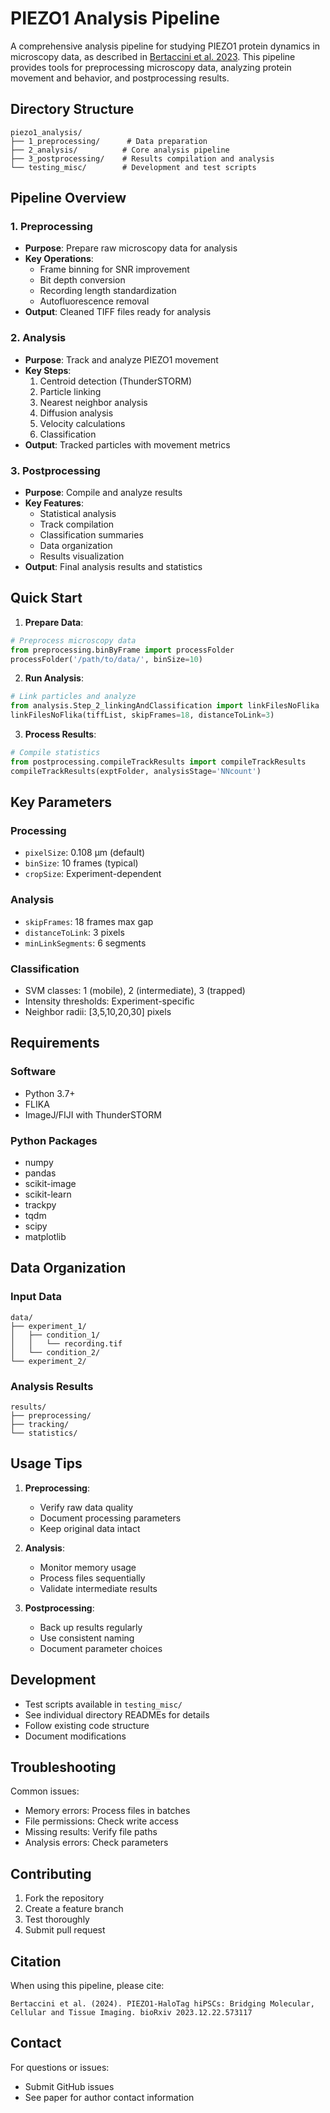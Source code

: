 # PIEZO1 Analysis Pipeline

A comprehensive analysis pipeline for studying PIEZO1 protein dynamics in microscopy data, as described in [Bertaccini et al. 2023](https://doi.org/10.1101/2023.12.22.573117). This pipeline provides tools for preprocessing microscopy data, analyzing protein movement and behavior, and postprocessing results.

## Directory Structure
```
piezo1_analysis/
├── 1_preprocessing/      # Data preparation
├── 2_analysis/          # Core analysis pipeline
├── 3_postprocessing/    # Results compilation and analysis
└── testing_misc/        # Development and test scripts
```

## Pipeline Overview

### 1. Preprocessing
- **Purpose**: Prepare raw microscopy data for analysis
- **Key Operations**:
  - Frame binning for SNR improvement
  - Bit depth conversion
  - Recording length standardization
  - Autofluorescence removal
- **Output**: Cleaned TIFF files ready for analysis

### 2. Analysis
- **Purpose**: Track and analyze PIEZO1 movement
- **Key Steps**:
  1. Centroid detection (ThunderSTORM)
  2. Particle linking
  3. Nearest neighbor analysis
  4. Diffusion analysis
  5. Velocity calculations
  6. Classification
- **Output**: Tracked particles with movement metrics

### 3. Postprocessing
- **Purpose**: Compile and analyze results
- **Key Features**:
  - Statistical analysis
  - Track compilation
  - Classification summaries
  - Data organization
  - Results visualization
- **Output**: Final analysis results and statistics

## Quick Start

1. **Prepare Data**:
```python
# Preprocess microscopy data
from preprocessing.binByFrame import processFolder
processFolder('/path/to/data/', binSize=10)
```

2. **Run Analysis**:
```python
# Link particles and analyze
from analysis.Step_2_linkingAndClassification import linkFilesNoFlika
linkFilesNoFlika(tiffList, skipFrames=18, distanceToLink=3)
```

3. **Process Results**:
```python
# Compile statistics
from postprocessing.compileTrackResults import compileTrackResults
compileTrackResults(exptFolder, analysisStage='NNcount')
```

## Key Parameters

### Processing
- `pixelSize`: 0.108 μm (default)
- `binSize`: 10 frames (typical)
- `cropSize`: Experiment-dependent

### Analysis
- `skipFrames`: 18 frames max gap
- `distanceToLink`: 3 pixels
- `minLinkSegments`: 6 segments

### Classification
- SVM classes: 1 (mobile), 2 (intermediate), 3 (trapped)
- Intensity thresholds: Experiment-specific
- Neighbor radii: [3,5,10,20,30] pixels

## Requirements

### Software
- Python 3.7+
- FLIKA
- ImageJ/FIJI with ThunderSTORM

### Python Packages
- numpy
- pandas
- scikit-image
- scikit-learn
- trackpy
- tqdm
- scipy
- matplotlib

## Data Organization

### Input Data
```
data/
├── experiment_1/
│   ├── condition_1/
│   │   └── recording.tif
│   └── condition_2/
└── experiment_2/
```

### Analysis Results
```
results/
├── preprocessing/
├── tracking/
└── statistics/
```

## Usage Tips

1. **Preprocessing**:
   - Verify raw data quality
   - Document processing parameters
   - Keep original data intact

2. **Analysis**:
   - Monitor memory usage
   - Process files sequentially
   - Validate intermediate results

3. **Postprocessing**:
   - Back up results regularly
   - Use consistent naming
   - Document parameter choices

## Development

- Test scripts available in `testing_misc/`
- See individual directory READMEs for details
- Follow existing code structure
- Document modifications

## Troubleshooting

Common issues:
- Memory errors: Process files in batches
- File permissions: Check write access
- Missing results: Verify file paths
- Analysis errors: Check parameters

## Contributing

1. Fork the repository
2. Create a feature branch
3. Test thoroughly
4. Submit pull request

## Citation

When using this pipeline, please cite:
```
Bertaccini et al. (2024). PIEZO1-HaloTag hiPSCs: Bridging Molecular, 
Cellular and Tissue Imaging. bioRxiv 2023.12.22.573117
```

## Contact

For questions or issues:
- Submit GitHub issues
- See paper for author contact information
